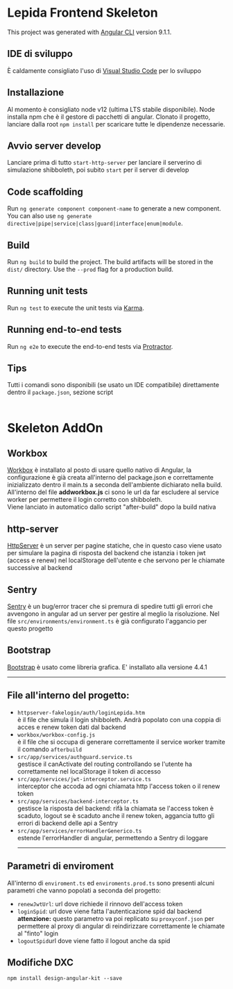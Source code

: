 # Lepida Frontend Skeleton

This project was generated with [Angular CLI](https://github.com/angular/angular-cli) version 9.1.1.

## IDE di sviluppo
È caldamente consigliato l'uso di [Visual Studio Code](https://code.visualstudio.com/) per lo sviluppo

## Installazione

Al momento è consigliato node v12 (ultima LTS stabile disponibile). Node installa npm che è il gestore di pacchetti di angular.
Clonato il progetto, lanciare dalla root `npm install` per scaricare tutte le dipendenze necessarie.

## Avvio server develop
Lanciare prima di tutto `start-http-server` per lanciare il serverino di simulazione shibboleth, poi subito `start` per il server di develop

## Code scaffolding

Run `ng generate component component-name` to generate a new component. You can also use `ng generate directive|pipe|service|class|guard|interface|enum|module`.

## Build

Run `ng build` to build the project. The build artifacts will be stored in the `dist/` directory. Use the `--prod` flag for a production build.

## Running unit tests

Run `ng test` to execute the unit tests via [Karma](https://karma-runner.github.io).

## Running end-to-end tests

Run `ng e2e` to execute the end-to-end tests via [Protractor](http://www.protractortest.org/).

## Tips

Tutti i comandi sono disponibili (se usato un IDE compatibile) direttamente dentro il `package.json`, sezione script <br/><br/>

# Skeleton AddOn

## Workbox
 [Workbox](https://developers.google.com/web/tools/workbox) è installato al posto di usare quello nativo di Angular, la configurazione è già creata all'interno del package.json e correttamente inizializzato dentro il main.ts a seconda dell'ambiente dichiarato nella build.<br>
 All'interno del file <b>addworkbox.js</b> ci sono le url da far escludere al service worker per permettere il login corretto con shibboleth.<br />
 Viene lanciato in automatico dallo script "after-build" dopo la build nativa

 ## http-server
 [HttpServer](https://www.npmjs.com/package/http-server) è un server per pagine statiche, che in questo caso viene usato per simulare la pagina di risposta del backend che istanzia i token jwt (access e renew) nel localStorage dell'utente e che servono per le chiamate successive al backend

## Sentry
[Sentry](https://sentry.io/) è un bug/error tracer che si premura di spedire tutti gli errori che avvengono in angular ad un server per gestire al meglio la risoluzione. Nel file `src/environments/environment.ts` è già configurato l'aggancio per questo progetto

## Bootstrap
[Bootstrap](https://getbootstrap.com/) è usato come libreria grafica. E' installato alla versione 4.4.1<hr />

 ## File all'interno del progetto:
 - `httpserver-fakelogin/auth/loginLepida.htm` <br/>
 è il file che simula il login shibboleth. Andrà popolato con una coppia di acces e renew token dati dal backend 
 - `workbox/workbox-config.js` <br />
è il file che si occupa di generare correttamente il service worker tramite il comando `afterbuild`
 - `src/app/services/authguard.service.ts` <br/>
 gestisce il canActivate del routing controllando se l'utente ha correttamente nel localStorage il token di accesso
 - `src/app/services/jwt-interceptor.service.ts` <br/>
 interceptor che accoda ad ogni chiamata http l'access token o il renew token
 - `src/app/services/backend-interceptor.ts` <br />
 gestisce la risposta del backend: rifà la chiamata se l'access token è scaduto, logout se è scaduto anche il renew token, aggancia tutto gli errori di backend delle api a Sentry
 - `src/app/services/errorHandlerGenerico.ts` <br />
 estende l'errorHandler di angular, permettendo a Sentry di loggare<hr />

 ## Parametri di enviroment

 All'interno di `enviroment.ts` ed `enviroments.prod.ts` sono presenti alcuni parametri che vanno popolati a seconda del progetto:
 - `renewJwtUrl`: url dove richiede il rinnovo dell'access token
 - `loginSpid`: url dove viene fatta l'autenticazione spid dal backend
 <b>attenzione:</b> questo parametro va poi replicato su `proxyconf.json` per permettere al proxy di angular di reindirizzare correttamente le chiamate al "finto" login
 - `logoutSpid`url dove viene fatto il logout anche da spid
 
 ## Modifiche DXC
 `npm install design-angular-kit --save`